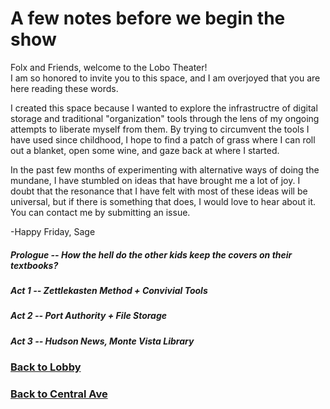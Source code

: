 # A few notes before we begin the show

Folx and Friends, welcome to the Lobo Theater!  
I am so honored to invite you to this space, and I am overjoyed that you are here reading these words. 

I created this space because I wanted to explore the infrastructre of digital storage and traditional "organization" tools through the lens of my ongoing attempts to liberate myself from them. By trying to circumvent the tools I have used since childhood, I hope to find a patch of grass where I can roll out a blanket, open some wine, and gaze back at where I started. 

In the past few months of experimenting with alternative ways of doing the mundane, I have stumbled on ideas that have brought me a lot of joy.
I doubt that the resonance that I have felt with most of these ideas will be universal, but if there is something that does, I would love to hear about it. 
You can contact me by submitting an issue. 

-Happy Friday, 
Sage

##### Prologue -- How the hell do the other kids keep the covers on their textbooks?
##### Act 1 -- Zettlekasten Method + Convivial Tools  
##### Act 2 -- Port Authority + File Storage  
##### Act 3 -- Hudson News, Monte Vista Library   


### [Back to Lobby](Lobby.md)  
### [Back to Central Ave](Welcome_To_CentralAve.md)
